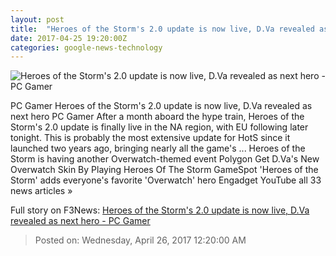 ```yaml
---
layout: post
title:  "Heroes of the Storm's 2.0 update is now live, D.Va revealed as next hero - PC Gamer"
date: 2017-04-25 19:20:00Z
categories: google-news-technology
---
```


![Heroes of the Storm's 2.0 update is now live, D.Va revealed as next hero - PC Gamer](http://cdn.mos.cms.futurecdn.net/r4M3nhfxmNakfCXhNfrvae-1200-80.png)

PC Gamer Heroes of the Storm's 2.0 update is now live, D.Va revealed as next hero PC Gamer After a month aboard the hype train, Heroes of the Storm's 2.0 update is finally live in the NA region, with EU following later tonight. This is probably the most extensive update for HotS since it launched two years ago, bringing nearly all the game's ... Heroes of the Storm is having another Overwatch-themed event Polygon Get D.Va's New Overwatch Skin By Playing Heroes Of The Storm GameSpot 'Heroes of the Storm' adds everyone's favorite 'Overwatch' hero Engadget YouTube all 33 news articles »


Full story on F3News: [Heroes of the Storm's 2.0 update is now live, D.Va revealed as next hero - PC Gamer](http://www.f3nws.com/n/fhTXyB)

> Posted on: Wednesday, April 26, 2017 12:20:00 AM
